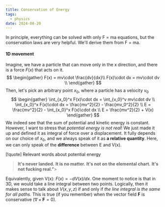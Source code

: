 ```yaml
---
title: Conservation of Energy
tags:
  - physics
date: 2024-08-20
---
```

In principle, everything can be solved with only F = ma equations, but the conservation laws are very helpful. We'll derive them from F = ma. 
#### 1D movement
Imagine, we have a particle that can move only in the x direction, and there is a force $F(x)$ that acts on it. 
$$
\begin{gather}
F(x) = mv\cdot \frac{dv}{dx}\\
F(x)\cdot dx = mv\cdot dv \\
\end{gather}
$$
Then, let's pick an arbitrary point $x_0$, where a particle has a velocity $v_0$
$$
\begin{gather}
\int_{x_0}^x F(x)\cdot dx = \int_{v_0}^v mv\cdot dv \\
\int_{x_0}^x F(x)\cdot dx = \frac{mv^2}{2} - \frac{mv_0^2}{2} \\
E = \frac{mv^2}{2} - \int_{x_0}^x F(x)\cdot dx \\ 
E = \frac{mv^2}{2} + V(x)
\end{gather}
$$
We indeed see that the sum of potential and kinetic energy is constant. However, I want to stress that *potential energy is not real*! We just made it up and defined it as integral of force over a displacement. It fully depends on our choice of $x_0$, and we always speak of it as **a relative quantity**. Here, we can only speak of the **difference** between E and V(x).

[!quote] Relevant words about potential energy
>**It's never landed.** **It is no matter.** **It's not on the elemental chart.** **It's not fucking real.”**>

Equivalently, given V(x): $F(x) = -dV(x)/dx$. One moment to notice is that in 3D, we would take a line integral between two points. Logically, then it makes sense to talk about $V(x,y,z)$ if and only if *the line integral is the same for all paths*. This is true (if you remember) when the vector field $\textbf{F}$ is conservative ($\nabla \times \textbf{F} = 0$).
